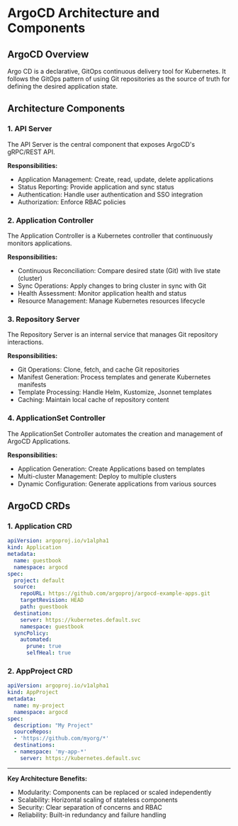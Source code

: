 # ArgoCD Architecture and Components

## ArgoCD Overview

Argo CD is a declarative, GitOps continuous delivery tool for Kubernetes. It follows the GitOps pattern of using Git repositories as the source of truth for defining the desired application state.

## Architecture Components

### 1. API Server
The API Server is the central component that exposes ArgoCD's gRPC/REST API.

**Responsibilities:**
- Application Management: Create, read, update, delete applications
- Status Reporting: Provide application and sync status
- Authentication: Handle user authentication and SSO integration
- Authorization: Enforce RBAC policies

### 2. Application Controller
The Application Controller is a Kubernetes controller that continuously monitors applications.

**Responsibilities:**
- Continuous Reconciliation: Compare desired state (Git) with live state (cluster)
- Sync Operations: Apply changes to bring cluster in sync with Git
- Health Assessment: Monitor application health and status
- Resource Management: Manage Kubernetes resources lifecycle

### 3. Repository Server
The Repository Server is an internal service that manages Git repository interactions.

**Responsibilities:**
- Git Operations: Clone, fetch, and cache Git repositories
- Manifest Generation: Process templates and generate Kubernetes manifests
- Template Processing: Handle Helm, Kustomize, Jsonnet templates
- Caching: Maintain local cache of repository content

### 4. ApplicationSet Controller
The ApplicationSet Controller automates the creation and management of ArgoCD Applications.

**Responsibilities:**
- Application Generation: Create Applications based on templates
- Multi-cluster Management: Deploy to multiple clusters
- Dynamic Configuration: Generate applications from various sources

## ArgoCD CRDs

### 1. Application CRD
```yaml
apiVersion: argoproj.io/v1alpha1
kind: Application
metadata:
  name: guestbook
  namespace: argocd
spec:
  project: default
  source:
    repoURL: https://github.com/argoproj/argocd-example-apps.git
    targetRevision: HEAD
    path: guestbook
  destination:
    server: https://kubernetes.default.svc
    namespace: guestbook
  syncPolicy:
    automated:
      prune: true
      selfHeal: true
```

### 2. AppProject CRD
```yaml
apiVersion: argoproj.io/v1alpha1
kind: AppProject
metadata:
  name: my-project
  namespace: argocd
spec:
  description: "My Project"
  sourceRepos:
  - 'https://github.com/myorg/*'
  destinations:
  - namespace: 'my-app-*'
    server: https://kubernetes.default.svc
```

---

**Key Architecture Benefits:**
- Modularity: Components can be replaced or scaled independently
- Scalability: Horizontal scaling of stateless components
- Security: Clear separation of concerns and RBAC
- Reliability: Built-in redundancy and failure handling
